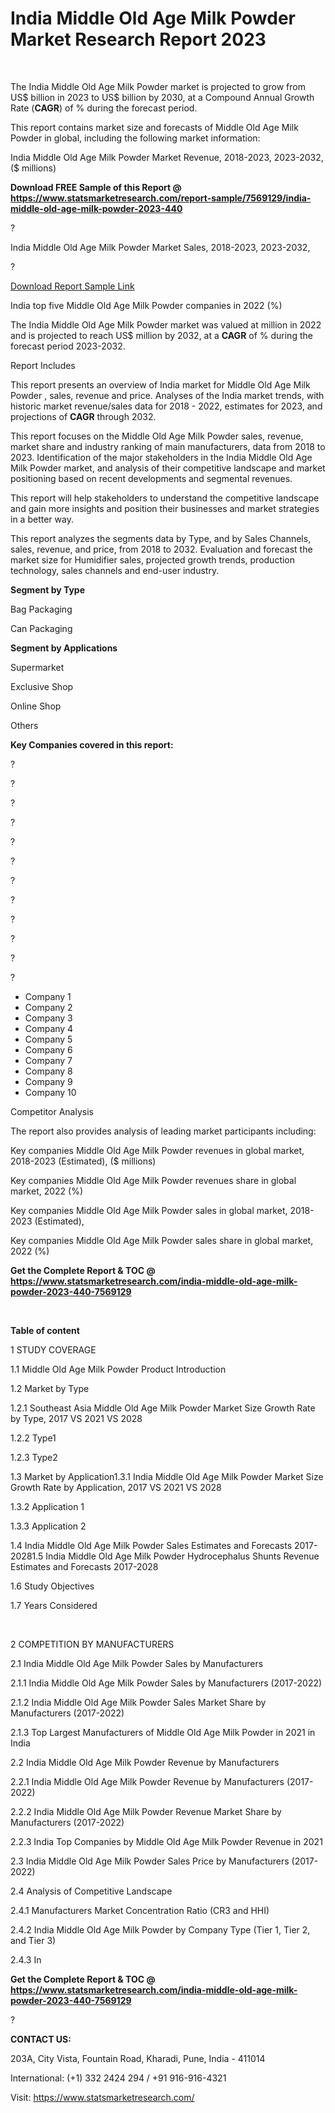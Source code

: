 <h1>India Middle Old Age Milk Powder Market Research Report 2023</h1><br/><p>The India Middle Old Age Milk Powder market is projected to grow from US$ billion in 2023 to US$ billion by 2030, at a Compound Annual Growth Rate (<strong>CAGR</strong>) of % during the forecast period.</p>
 
 
 
 <p>This report contains market size and forecasts of Middle Old Age Milk Powder in global, including the following market information:</p>
 
 
 
 <p>India Middle Old Age Milk Powder Market Revenue, 2018-2023, 2023-2032, ($ millions)</p>
 
 
 
 <div><b>Download FREE Sample of this Report @ <a href="https://www.statsmarketresearch.com/download-free-sample/7569129/india-middle-old-age-milk-powder-2023-440">https://www.statsmarketresearch.com/report-sample/7569129/india-middle-old-age-milk-powder-2023-440</a></b></div>
 
 
 
 <p>? </p>
 
 
 
 <p>India Middle Old Age Milk Powder Market Sales, 2018-2023, 2023-2032,</p>
 
 
 
 <p>? </p>
 
 
 
 <p><a href="https://www.statsmarketresearch.com/download-free-sample/7569129/india-middle-old-age-milk-powder-2023-440">Download Report Sample Link</a></p>
 
 
 
 <p>India top five Middle Old Age Milk Powder companies in 2022 (%)</p>
 
 
 
 <p>The India Middle Old Age Milk Powder market was valued at million in 2022 and is projected to reach US$ million by 2032, at a <strong>CAGR</strong> of % during the forecast period 2023-2032.</p>
 
 
 
 <p>Report Includes</p>
 
 
 
 <p>This report presents an overview of India market for Middle Old Age Milk Powder , sales, revenue and price. Analyses of the India market trends, with historic market revenue/sales data for 2018 - 2022, estimates for 2023, and projections of <strong>CAGR</strong> through 2032.</p>
 
 
 
 <p>This report focuses on the Middle Old Age Milk Powder sales, revenue, market share and industry ranking of main manufacturers, data from 2018 to 2023. Identification of the major stakeholders in the India Middle Old Age Milk Powder market, and analysis of their competitive landscape and market positioning based on recent developments and segmental revenues.</p>
 
 
 
 <p>This report will help stakeholders to understand the competitive landscape and gain more insights and position their businesses and market strategies in a better way.</p>
 
 
 
 <p>This report analyzes the segments data by Type, and by Sales Channels, sales, revenue, and price, from 2018 to 2032. Evaluation and forecast the market size for Humidifier sales, projected growth trends, production technology, sales channels and end-user industry.</p>
 
 
 
 <p><strong>Segment by Type</strong></p>
 
 
 
 <p>Bag Packaging</p>
 
 
 
 <p>Can Packaging</p>
 
 
 
 <p><strong>Segment <strong><strong>by Applications</strong></strong></strong></p>
 
 
 
 <p>Supermarket</p>
 
 
 
 <p>Exclusive Shop</p>
 
 
 
 <p>Online Shop</p>
 
 
 
 <p>Others</p>
 
 
 
 <p><strong>Key Companies covered in this report:</strong></p>
 
 
 
 <p>? </p>
 
 
 
 <p>? </p>
 
 
 
 <p>? </p>
 
 
 
 <p>? </p>
 
 
 
 <p>? </p>
 
 
 
 <p>? </p>
 
 
 
 <p>? </p>
 
 
 
 <p>? </p>
 
 
 
 <p>? </p>
 
 
 
 <p>? </p>
 
 
 
 <p>? </p>
 
 
 
 <p>? </p>
 
 
 
 <ul>
 
 <li>Company 1</li>
 
 <li>Company 2</li>
 
 <li>Company 3</li>
 
 <li>Company 4</li>
 
 <li>Company 5</li>
 
 <li>Company 6</li>
 
 <li>Company 7</li>
 
 <li>Company 8</li>
 
 <li>Company 9</li>
 
 <li>Company 10</li>
 
 </ul>
 
 
 
 <p>Competitor Analysis</p>
 
 
 
 <p>The report also provides analysis of leading market participants including:</p>
 
 
 
 <p>Key companies Middle Old Age Milk Powder revenues in global market, 2018-2023 (Estimated), ($ millions)</p>
 
 
 
 <p>Key companies Middle Old Age Milk Powder revenues share in global market, 2022 (%)</p>
 
 
 
 <p>Key companies Middle Old Age Milk Powder sales in global market, 2018-2023 (Estimated),</p>
 
 
 
 <p>Key companies Middle Old Age Milk Powder sales share in global market, 2022 (%)</p>
 
 
 
 <div><b>Get the Complete Report & TOC @ <a href="https://www.statsmarketresearch.com/india-middle-old-age-milk-powder-2023-440-7569129">https://www.statsmarketresearch.com/india-middle-old-age-milk-powder-2023-440-7569129</a></b></div>
 
 
 
 <p><br />
 
 <b>Table of content</b></p>
 
 
 
 <p>1 STUDY COVERAGE<br />
 
 1.1 Middle Old Age Milk Powder Product Introduction<br />
 
 1.2 Market by Type<br />
 
 1.2.1 Southeast Asia Middle Old Age Milk Powder Market Size Growth Rate by Type, 2017 VS 2021 VS 2028<br />
 
 1.2.2 Type1<br />
 
 1.2.3 Type2<br />
 
 1.3 Market by Application1.3.1 India Middle Old Age Milk Powder Market Size Growth Rate by Application, 2017 VS 2021 VS 2028<br />
 
 1.3.2 Application 1<br />
 
 1.3.3 Application 2<br />
 
 1.4 India Middle Old Age Milk Powder Sales Estimates and Forecasts 2017-20281.5 India Middle Old Age Milk Powder Hydrocephalus Shunts Revenue Estimates and Forecasts 2017-2028<br />
 
 1.6 Study Objectives<br />
 
 1.7 Years Considered<br />
 
 <br />
 
 2 COMPETITION BY MANUFACTURERS<br />
 
 2.1 India Middle Old Age Milk Powder Sales by Manufacturers<br />
 
 2.1.1 India Middle Old Age Milk Powder Sales by Manufacturers (2017-2022)<br />
 
 2.1.2 India Middle Old Age Milk Powder Sales Market Share by Manufacturers (2017-2022)<br />
 
 2.1.3 Top Largest Manufacturers of Middle Old Age Milk Powder in 2021 in India<br />
 
 2.2 India Middle Old Age Milk Powder Revenue by Manufacturers<br />
 
 2.2.1 India Middle Old Age Milk Powder Revenue by Manufacturers (2017-2022)<br />
 
 2.2.2 India Middle Old Age Milk Powder Revenue Market Share by Manufacturers (2017-2022)<br />
 
 2.2.3 India Top Companies by Middle Old Age Milk Powder Revenue in 2021<br />
 
 2.3 India Middle Old Age Milk Powder Sales Price by Manufacturers (2017-2022)<br />
 
 2.4 Analysis of Competitive Landscape<br />
 
 2.4.1 Manufacturers Market Concentration Ratio (CR3 and HHI)<br />
 
 2.4.2 India Middle Old Age Milk Powder by Company Type (Tier 1, Tier 2, and Tier 3)<br />
 
 2.4.3 In</p>
 
 
 
 <div><b>Get the Complete Report & TOC @ <a href="https://www.statsmarketresearch.com/india-middle-old-age-milk-powder-2023-440-7569129">https://www.statsmarketresearch.com/india-middle-old-age-milk-powder-2023-440-7569129</a></b></div>
 
 
 
 <p>? </p>
 
 
 
 <p><b>CONTACT US:</b><br />
 
 203A, City Vista, Fountain Road, Kharadi, Pune, India - 411014<br />
 
 International: (+1) 332 2424 294 / +91 916-916-4321<br />
 
 Visit: <a href="https://www.statsmarketresearch.com/">https://www.statsmarketresearch.com/</a></p>
